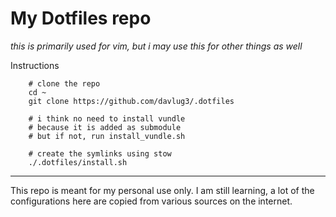 # My Dotfiles repo

*this is primarily used for vim, but i may use this for other things as well*

Instructions

```
    # clone the repo
    cd ~
    git clone https://github.com/davlug3/.dotfiles

    # i think no need to install vundle 
    # because it is added as submodule 
    # but if not, run install_vundle.sh

    # create the symlinks using stow
    ./.dotfiles/install.sh
```


---

This repo is meant for my personal use only.
I am still learning, a lot of the configurations here are copied from various sources on the internet.



